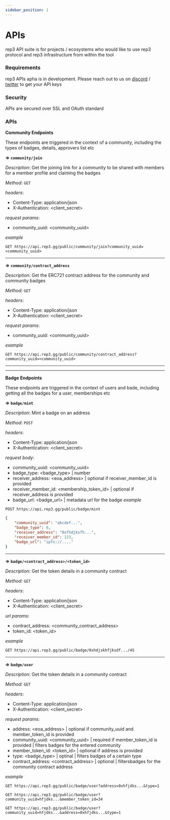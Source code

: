 ```yaml
---
sidebar_position: 1
---
```


# APIs

rep3 API suite is for projects / ecosystems who would like to use rep3 protocol and rep3 infrastructure from within the tool

### Requirements
rep3 APIs apha is in development. Please reach out to us on [discord](https://discord.gg/xK2WXUv3VG) / [twitter](https://twitter.com/rep3gg) to get your API keys

### Security
APIs are secured over SSL and OAuth standard


### APIs

**Community Endpoints**

These endpoints are triggered in the context of a community, including the types of badges, details, approvers list etc

**=> `community/join`**

*Description*: Get the joining link for a community to be shared with members for a member profile and claiming the badges

*Method*: `GET`

*headers*: 
- Content-Type: application/json
- X-Authentication: <client_secret>

*request params*:
- community_uuid: <community_uuid>

*example*

`GET https://api.rep3.gg/public/community/join?community_uuid=<community_uuid>`

----

**=> `community/contract_address`**

*Description*: Get the ERC721 contract address for the community and community badges

*Method*: `GET`

*headers*: 
- Content-Type: application/json
- X-Authentication: <client_secret>

*request params*:
- community_uuid: <community_uuid>

*example*

`GET https://api.rep3.gg/public/community/contract_address?community_uuid=<community_uuid>`


----
----

**Badge Endpoints**

These endpoints are triggered in the context of users and bade, including getting all the badges for a user, memberships etc

**=> `badge/mint`**

*Description*: Mint a badge on an address

*Method*: `POST`

*headers*: 
- Content-Type: application/json
- X-Authentication: <client_secret>

*request body*:
- community_uuid: <community_uuid>
- badge_type: <badge_type> | number
- receiver_address: <eoa_address> | optional if receiver_member_id is provided
- receiver_member_id: <membership_token_id> | optional if receiver_address is provided
- badge_url: <badge_url> | metadata url for the badge
*example*

`POST https://api.rep3.gg/public/badge/mint`

```json
{
    "community_uuid": "abcdef...",
    "badge_type": 0,
    "receiver_address": "0xfhdjksfh...",
    "receiver_member_id": 123,
    "badge_url": "ipfs://...."
}
```
----

**=> `badge/<contract_address>/<token_id>`**

*Description*: Get the token details in a community contract

*Method*: `GET`

*headers*: 
- Content-Type: application/json
- X-Authentication: <client_secret>

*url params*:
- contract_address: <community_contract_address>
- token_id: <token_id>

*example*

`GET https://api.rep3.gg/public/badge/0xhdjskhfjksdf.../45`

----


**=> `badge/user`**

*Description*: Get the token details in a community contract

*Method*: `GET`

*headers*: 
- Content-Type: application/json
- X-Authentication: <client_secret>

*request params*:
- address: <eoa_address> | optional if community_uuid and member_token_id is provided
- community_uuid: <community_uuid> | required if member_token_id is provided | filters badges for the entered community 
- member_token_id: <token_id> | optional if address is provided
- type: <badge_type> | optinal | filters badges of a certain type
- contract_address: <contract_address> | optional | filtersbadges for the community contract address

*example*

`GET https://api.rep3.gg/public/badge/user?address=0xhfjdks...&type=1`

`GET https://api.rep3.gg/public/badge/user?community_uuid=hfjdks...&member_token_id=34`

`GET https://api.rep3.gg/public/badge/user?community_uuid=hfjdks...&address=0xhfjdks...&type=1`